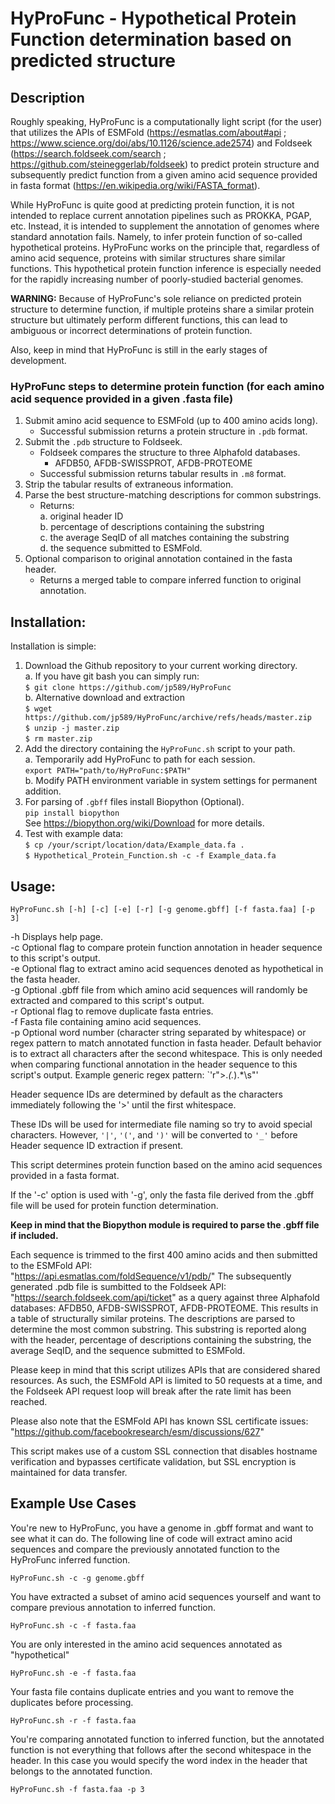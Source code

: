 # HyProFunc - Hypothetical Protein Function determination based on predicted structure  

## Description

Roughly speaking, HyProFunc is a computationally light script (for the user) that utilizes the APIs of ESMFold (https://esmatlas.com/about#api ; https://www.science.org/doi/abs/10.1126/science.ade2574) and Foldseek (https://search.foldseek.com/search ; https://github.com/steineggerlab/foldseek)
to predict protein structure and subsequently predict function from a given amino acid sequence provided in fasta format (https://en.wikipedia.org/wiki/FASTA_format).

While HyProFunc is quite good at predicting protein function, it is not intended to replace current annotation pipelines such as PROKKA, PGAP, etc. Instead, it is intended to supplement the annotation of genomes where standard annotation fails. Namely, to infer protein function of so-called hypothetical proteins. HyProFunc works on the principle that, regardless of amino acid sequence, proteins with similar structures share similar functions. This hypothetical protein function inference is especially needed for the rapidly increasing number of poorly-studied bacterial genomes.

**WARNING:** Because of HyProFunc's sole reliance on predicted protein structure to determine function, if multiple proteins share a similar protein structure but ultimately perform different functions, this can lead to ambiguous or incorrect determinations of protein function.

Also, keep in mind that HyProFunc is still in the early stages of development.

### HyProFunc steps to determine protein function (for each amino acid sequence provided in a given .fasta file)
1. Submit amino acid sequence to ESMFold (up to 400 amino acids long).
    - Successful submission returns a protein structure in `.pdb` format.
2. Submit the `.pdb` structure to Foldseek.
    - Foldseek compares the structure to three Alphafold databases.
	    - AFDB50, AFDB-SWISSPROT, AFDB-PROTEOME
    - Successful submission returns tabular results in `.m8` format.
3. Strip the tabular results of extraneous information.
4. Parse the best structure-matching descriptions for common substrings.
    - Returns:  
       a. original header ID  
       b. percentage of descriptions containing the substring  
       c. the average SeqID of all matches containing the substring  
       d. the sequence submitted to ESMFold.  
6. Optional comparison to original annotation contained in the fasta header.
    - Returns a merged table to compare inferred function to original annotation.

## Installation:

Installation is simple:

1. Download the Github repository to your current working directory.  
	a. If you have git bash you can simply run:  
		`$ git clone https://github.com/jp589/HyProFunc`  
	b. Alternative download and extraction    
		`$ wget https://github.com/jp589/HyProFunc/archive/refs/heads/master.zip`  
	    `$ unzip -j master.zip`  
	    `$ rm master.zip`  
2. Add the directory containing the `HyProFunc.sh` script to your path.  
	a. Temporarily add HyProFunc to path for each session.   
		    `export PATH="path/to/HyProFunc:$PATH"`   
	b. Modify PATH environment variable in system settings for permanent addition.   
3. For parsing of `.gbff` files install Biopython (Optional).  
		    `pip install biopython`  
		See https://biopython.org/wiki/Download for more details.  
4. Test with example data:  
		    `$ cp /your/script/location/data/Example_data.fa .`  
		    `$ Hypothetical_Protein_Function.sh -c -f Example_data.fa`  
## Usage:
    HyProFunc.sh [-h] [-c] [-e] [-r] [-g genome.gbff] [-f fasta.faa] [-p 3]

-h  Displays help page.  
-c  Optional flag to compare protein function annotation in header sequence to this script's output.  
-e  Optional flag to extract amino acid sequences denoted as hypothetical in the fasta header.  
-g  Optional .gbff file from which amino acid sequences will randomly be extracted and compared to this script's output.  
-r  Optional flag to remove duplicate fasta entries.  
-f  Fasta file containing amino acid sequences.  
-p Optional word number (character string separated by whitespace) or regex pattern to match annotated function in fasta header. Default behavior is to extract all characters after the second whitespace. This is only needed when comparing functional annotation in the header sequence to this script's output. Example generic regex pattern: `'r">.*(.*).*\s"'

Header sequence IDs are determined by default as the characters immediately following the '>' until the first whitespace.

These IDs will be used for intermediate file naming so try to avoid special characters.
However, `'|'`, `'('`, and `')'` will be converted to `'_'` before Header sequence ID extraction if present.


This script determines protein function based on the amino acid sequences provided in a fasta format.

If the '-c' option is used with '-g', only the fasta file derived from the .gbff file will be used for protein function determination.

**Keep in mind that the Biopython module is required to parse the .gbff file if included.**

Each sequence is trimmed to the first 400 amino acids and then submitted to the ESMFold API:  
    "https://api.esmatlas.com/foldSequence/v1/pdb/"
The subsequently generated .pdb file is sumbitted to the Foldseek API:  
    "https://search.foldseek.com/api/ticket"
as a query against three Alphafold databases: AFDB50, AFDB-SWISSPROT, AFDB-PROTEOME.
This results in a table of structurally similar proteins.
The descriptions are parsed to determine the most common substring.
This substring is reported along with the header, percentage of descriptions containing the substring, the average SeqID, and the sequence submitted to ESMFold.

Please keep in mind that this script utilizes APIs that are considered shared resources.
As such, the ESMFold API is limited to 50 requests at a time,
and the Foldseek API request loop will break after the rate limit has been reached.

Please also note that the ESMFold API has known SSL certificate issues:  
    "https://github.com/facebookresearch/esm/discussions/627"

This script makes use of a custom SSL connection that disables hostname verification and bypasses
certificate validation, but SSL encryption is maintained for data transfer.

## Example Use Cases

You're new to HyProFunc, you have a genome in .gbff format and want to see what it can do. 
The following line of code will extract amino acid sequences and compare the previously annotated function to the HyProFunc inferred function.

`HyProFunc.sh -c -g genome.gbff`

You have extracted a subset of amino acid sequences yourself and want to compare previous annotation to inferred function.

`HyProFunc.sh -c -f fasta.faa`

You are only interested in the amino acid sequences annotated as "hypothetical"

`HyProFunc.sh -e -f fasta.faa`

Your fasta file contains duplicate entries and you want to remove the duplicates before processing.

`HyProFunc.sh -r -f fasta.faa`

You're comparing annotated function to inferred function, but the annotated function is not everything that follows after the second whitespace in the header.
In this case you would specify the word index in the header that belongs to the annotated function.

`HyProFunc.sh -f fasta.faa -p 3`
